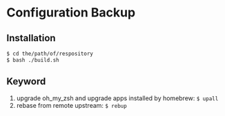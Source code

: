# Configuration Backup

## Installation

```bash
$ cd the/path/of/respository
$ bash ./build.sh
```

## Keyword

1. upgrade oh_my_zsh and upgrade apps installed by homebrew: `$ upall`
2. rebase from remote upstream: `$ rebup`
